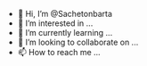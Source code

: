 - 👋 Hi, I’m @Sachetonbarta
- 👀 I’m interested in ...
- 🌱 I’m currently learning ...
- 💞️ I’m looking to collaborate on ...
- 📫 How to reach me ...

<!---
Sachetonbarta/Sachetonbarta is a ✨ special ✨ repository because its `README.md` (this file) appears on your GitHub profile.
You can click the Preview link to take a look at your changes.
--->
